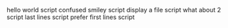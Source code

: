 hello world script
confused smiley script
display a file script
what about 2 script
last lines  script
prefer first lines script
